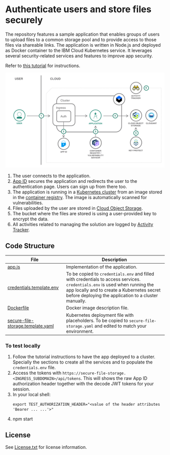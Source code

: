 # Authenticate users and store files securely

The repository features a sample application that enables groups of users to upload files to a common storage pool and to provide access to those files via shareable links. The application is written in Node.js and deployed as Docker container to the IBM Cloud Kubernetes service. It leverages several security-related services and features to improve app security.

Refer to [this tutorial](https://console.bluemix.net/docs/tutorials/data-security-encryption.html) for instructions.

![Architecture](Architecture.png)

1. The user connects to the application.
2. [App ID](https://console.bluemix.net/catalog/services/AppID) secures the application and redirects the user to the authentication page. Users can sign up from there too.
3. The application is running in a [Kubernetes cluster](https://console.bluemix.net/containers-kubernetes/catalog/cluster) from an image stored in the [container registry](https://console.bluemix.net/containers-kubernetes/launchRegistryView). The image is automatically scanned for vulnerabilities.
4. Files uploaded by the user are stored in [Cloud Object Storage](https://console.bluemix.net/catalog/services/cloud-object-storage).
5. The bucket where the files are stored is using a user-provided key to encrypt the data.
6. All activities related to managing the solution are logged by [Activity Tracker](https://console.bluemix.net/catalog/services/activity-tracker).

## Code Structure

| File | Description |
| ---- | ----------- |
|[app.js](app.js)|Implementation of the application.|
|[credentials.template.env](credentials.template.env)|To be copied to `credentials.env` and filled with credentials to access services. `credentials.env` is used when running the app locally and to create a Kubernetes secret before deploying the application to a cluster manually.|
|[Dockerfile](Dockerfile)|Docker image description file.|
|[secure-file-storage.template.yaml](secure-file-storage.template.yaml)|Kubernetes deployment file with placeholders. To be copied to `secure-file-storage.yaml` and edited to match your environment.|

### To test locally

1. Follow the tutorial instructions to have the app deployed to a cluster. Specially the sections to create all the services and to populate the `credentials.env` file.
1. Access the tokens with `https://secure-file-storage.<INGRESS_SUBDOMAIN>/api/tokens`. This will shows the raw App ID authorization header together with the decode JWT tokens for your session.
1. In your local shell:
   ```
   export TEST_AUTHORIZATION_HEADER="<value of the header attributes 'Bearer ... ...'>"
   ```
1. npm start

## License

See [License.txt](License.txt) for license information.
